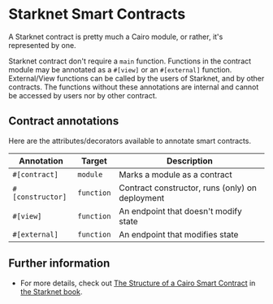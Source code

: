 # Starknet Smart Contracts

A Starknet contract is pretty much a Cairo module, or rather, it's represented by one.

Starknet contract don't require a `main` function.
Functions in the contract module may be annotated as a `#[view]` or an `#[external]` function. External/View functions can be called by the users of Starknet, and by other contracts. The functions without these annotations are internal and cannot be accessed by users nor by other contract.

## Contract annotations

Here are the attributes/decorators available to annotate smart contracts.

| Annotation       | Target     | Description                                     |
| ---------------- | ---------- | ----------------------------------------------- |
| `#[contract]`    | `module`   | Marks a module as a contract                    |
| `#[constructor]` | `function` | Contract constructor, runs (only) on deployment |
| `#[view]`        | `function` | An endpoint that doesn't modify state           |
| `#[external]`    | `function` | An endpoint that modifies state                 |

## Further information

-   For more details, check out [The Structure of a Cairo Smart Contract](https://book.starknet.io/chapter_2/structure.html) in [the Starknet book](https://book.starknet.io).
